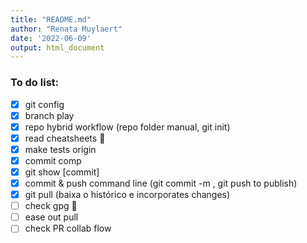 ```yaml
---
title: "README.md"
author: "Renata Muylaert"
date: '2022-06-09'
output: html_document
---
```


### To do list:

- [x] git config
- [x] branch play
- [x] repo hybrid workflow (repo folder manual, git init)
- [x] read cheatsheets :tada:
- [x] make tests origin
- [x] commit comp
- [X] git show [commit]
- [x] commit & push command line (git commit -m , git push to publish)
- [x] git pull (baixa o histórico e incorporates changes)
- [ ] check gpg 🤡
- [ ] ease out pull
- [ ] check PR collab flow